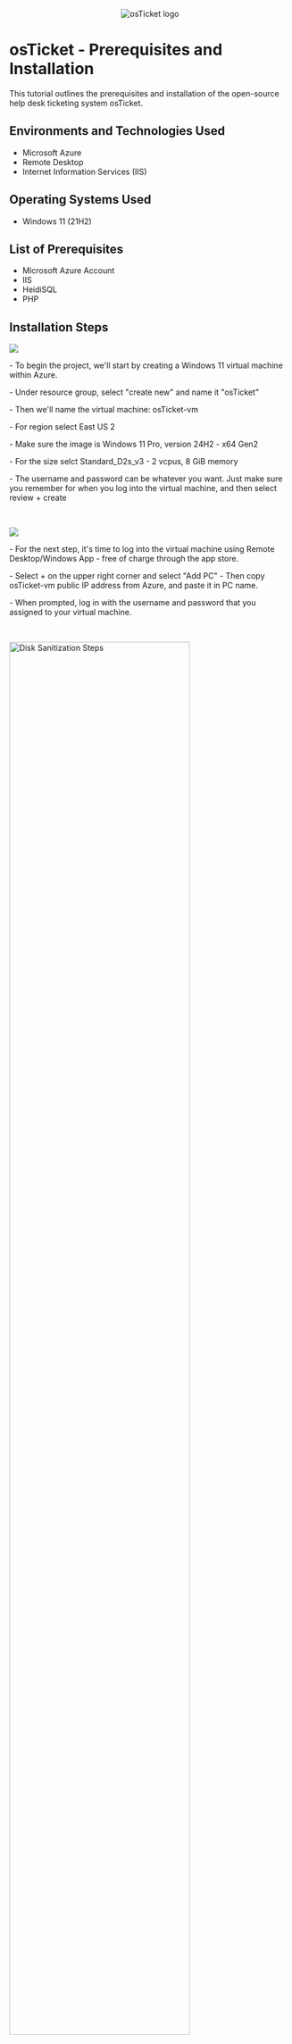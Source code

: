 <p align="center">
<img src="https://i.imgur.com/Clzj7Xs.png" alt="osTicket logo"/>
</p>

<h1>osTicket - Prerequisites and Installation</h1>
This tutorial outlines the prerequisites and installation of the open-source help desk ticketing system osTicket.<br />


<h2>Environments and Technologies Used</h2>

- Microsoft Azure 
- Remote Desktop
- Internet Information Services (IIS)

<h2>Operating Systems Used </h2>

- Windows 11</b> (21H2)

<h2>List of Prerequisites</h2>

- Microsoft Azure Account
- IIS
- HeidiSQL
- PHP

<h2>Installation Steps</h2>

<p>

<img src="https://i.imgur.com/bDcqfWT.png"/>
</p>
<p>
- To begin the project, we'll start by creating a Windows 11 virtual machine within Azure.
<p></p> - Under resource group, select "create new" and name it "osTicket"
<p></p> - Then we'll name the virtual machine: osTicket-vm
<p></p> - For region select East US 2
<p></p> - Make sure the image is Windows 11 Pro, version 24H2 - x64 Gen2
<p></p> - For the size selct Standard_D2s_v3 - 2 vcpus, 8 GiB memory
<p></p> - The username and password can be whatever you want. Just make sure you remember for when you log into the virtual machine, and then select review + create

</p>
<br />

<p>
<img src="https://i.imgur.com/iIHljOS.png"/>
</p>
<p>
- For the next step, it's time to log into the virtual machine using Remote Desktop/Windows App - free of charge through the app store.
<p></p> - Select + on the upper right corner and select "Add PC" - Then copy osTicket-vm public IP address from Azure, and paste it in PC name.
<p></p> - When prompted, log in with the username and password that you assigned to your virtual machine.
</p>
<br />

<p>
<img src="https://i.imgur.com/DJmEXEB.png" height="80%" width="80%" alt="Disk Sanitization Steps"/>
</p>
<p>
- Once logged into the vm, download the [OSTicket Installation Files](https://drive.google.com/file/d/118z3d-o9Oyom8FgGzbJe2iBiIVB3s1Th/view?usp=sharing)
</p>
<br />

<p>
<img src="https://i.imgur.com/DJmEXEB.png" height="80%" width="80%" alt="Disk Sanitization Steps"/>
</p>
<p>
Lorem ipsum dolor sit amet, consectetur adipiscing elit, sed do eiusmod tempor incididunt ut labore et dolore magna aliqua. Ut enim ad minim veniam, quis nostrud exercitation ullamco laboris nisi ut aliquip ex ea commodo consequat. Duis aute irure dolor in reprehenderit in voluptate velit esse cillum dolore eu fugiat nulla pariatur.
</p>
<br />

<p>
<img src="https://i.imgur.com/DJmEXEB.png" height="80%" width="80%" alt="Disk Sanitization Steps"/>
</p>
<p>
Lorem ipsum dolor sit amet, consectetur adipiscing elit, sed do eiusmod tempor incididunt ut labore et dolore magna aliqua. Ut enim ad minim veniam, quis nostrud exercitation ullamco laboris nisi ut aliquip ex ea commodo consequat. Duis aute irure dolor in reprehenderit in voluptate velit esse cillum dolore eu fugiat nulla pariatur.
</p>
<br />

<p>
<img src="https://i.imgur.com/DJmEXEB.png" height="80%" width="80%" alt="Disk Sanitization Steps"/>
</p>
<p>
Lorem ipsum dolor sit amet, consectetur adipiscing elit, sed do eiusmod tempor incididunt ut labore et dolore magna aliqua. Ut enim ad minim veniam, quis nostrud exercitation ullamco laboris nisi ut aliquip ex ea commodo consequat. Duis aute irure dolor in reprehenderit in voluptate velit esse cillum dolore eu fugiat nulla pariatur.
</p>
<br />

